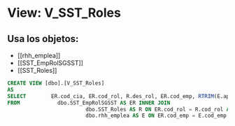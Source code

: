 # View: V_SST_Roles

## Usa los objetos:
- [[rhh_emplea]]
- [[SST_EmpRolSGSST]]
- [[SST_Roles]]

```sql
CREATE VIEW [dbo].[V_SST_Roles]
AS
SELECT        ER.cod_cia, ER.cod_rol, R.des_rol, ER.cod_emp, RTRIM(E.ap1_emp) + ' ' + RTRIM(E.ap2_emp) + ' ' + RTRIM(E.nom_emp) AS nom_emp, ER.fec_ini, ER.fec_fin
FROM            dbo.SST_EmpRolSGSST AS ER INNER JOIN
                         dbo.SST_Roles AS R ON ER.cod_rol = R.cod_rol AND ER.cod_cia = R.cod_cia INNER JOIN
                         dbo.rhh_emplea AS E ON ER.cod_emp = E.cod_emp

```
